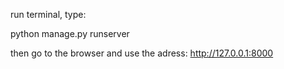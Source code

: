 run terminal, type: 

python manage.py runserver

then go to the browser and use the adress:
http://127.0.0.1:8000

